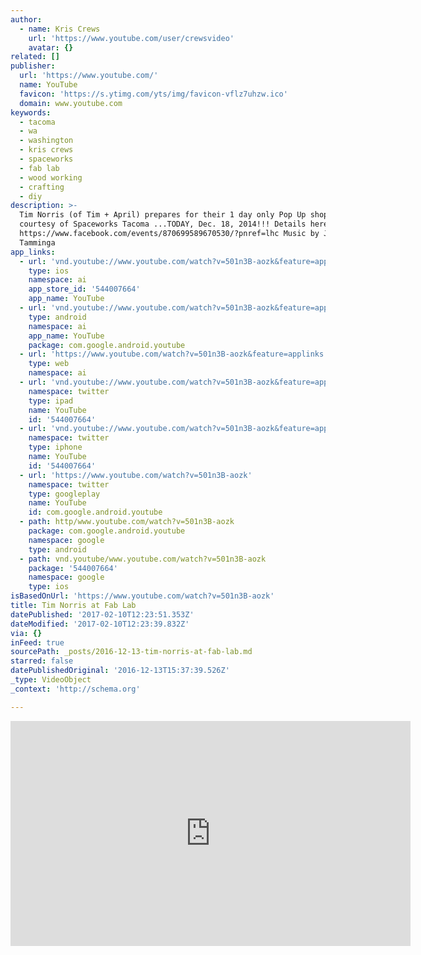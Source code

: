 ```yaml
---
author:
  - name: Kris Crews
    url: 'https://www.youtube.com/user/crewsvideo'
    avatar: {}
related: []
publisher:
  url: 'https://www.youtube.com/'
  name: YouTube
  favicon: 'https://s.ytimg.com/yts/img/favicon-vflz7uhzw.ico'
  domain: www.youtube.com
keywords:
  - tacoma
  - wa
  - washington
  - kris crews
  - spaceworks
  - fab lab
  - wood working
  - crafting
  - diy
description: >-
  Tim Norris (of Tim + April) prepares for their 1 day only Pop Up shop,
  courtesy of Spaceworks Tacoma ...TODAY, Dec. 18, 2014!!! Details here:
  https://www.facebook.com/events/870699589670530/?pnref=lhc Music by Justin
  Tamminga
app_links:
  - url: 'vnd.youtube://www.youtube.com/watch?v=501n3B-aozk&feature=applinks'
    type: ios
    namespace: ai
    app_store_id: '544007664'
    app_name: YouTube
  - url: 'vnd.youtube://www.youtube.com/watch?v=501n3B-aozk&feature=applinks'
    type: android
    namespace: ai
    app_name: YouTube
    package: com.google.android.youtube
  - url: 'https://www.youtube.com/watch?v=501n3B-aozk&feature=applinks'
    type: web
    namespace: ai
  - url: 'vnd.youtube://www.youtube.com/watch?v=501n3B-aozk&feature=applinks'
    namespace: twitter
    type: ipad
    name: YouTube
    id: '544007664'
  - url: 'vnd.youtube://www.youtube.com/watch?v=501n3B-aozk&feature=applinks'
    namespace: twitter
    type: iphone
    name: YouTube
    id: '544007664'
  - url: 'https://www.youtube.com/watch?v=501n3B-aozk'
    namespace: twitter
    type: googleplay
    name: YouTube
    id: com.google.android.youtube
  - path: http/www.youtube.com/watch?v=501n3B-aozk
    package: com.google.android.youtube
    namespace: google
    type: android
  - path: vnd.youtube/www.youtube.com/watch?v=501n3B-aozk
    package: '544007664'
    namespace: google
    type: ios
isBasedOnUrl: 'https://www.youtube.com/watch?v=501n3B-aozk'
title: Tim Norris at Fab Lab
datePublished: '2017-02-10T12:23:51.353Z'
dateModified: '2017-02-10T12:23:39.832Z'
via: {}
inFeed: true
sourcePath: _posts/2016-12-13-tim-norris-at-fab-lab.md
starred: false
datePublishedOriginal: '2016-12-13T15:37:39.526Z'
_type: VideoObject
_context: 'http://schema.org'

---
```

<iframe src="https://cdn.embedly.com/widgets/media.html?src=https%3A%2F%2Fwww.youtube.com%2Fembed%2F501n3B-aozk%3Ffeature%3Doembed&amp;url=http%3A%2F%2Fwww.youtube.com%2Fwatch%3Fv%3D501n3B-aozk&amp;image=https%3A%2F%2Fi.ytimg.com%2Fvi%2F501n3B-aozk%2Fhqdefault.jpg&amp;key=b7d04c9b404c499eba89ee7072e1c4f7&amp;type=text%2Fhtml&amp;schema=youtube" width="640" height="360" scrolling="no" frameborder="0" allowfullscreen="" style=""></iframe>